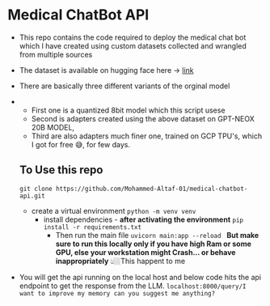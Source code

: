 # Medical ChatBot API 
* This repo contains the code required to deploy the medical chat bot which I have created using custom datasets collected and wrangled from multiple sources
* The dataset is available on hugging face here -> [link](Mohammed-Altaf/medical-instruction-100k)
* There are basically three different variants of the orginal model
* * First one is a quantized 8bit model which this script usese
  * Second is adapters created using the above dataset on GPT-NEOX 20B MODEL,
  * Third are also adapters much finer one, trained on GCP TPU's, which I got for free 😅, for few days.

  ## To Use this repo
  `git clone https://github.com/Mohammed-Altaf-01/medical-chatbot-api.git
  `
  * create a virtual environment
    `python -m venv venv 
    `
    * install dependencies - **after activating the environment**
      `pip install -r requirements.txt
      `
      * Then run the main file
        `uvicorn main:app --reload
        `
 **But make sure to run this locally only if you have high Ram or some GPU, else your workstation might Crash... or behave inappropriately**
👆🏼This happent to me

* You will get the api running on the local host and below code hits the api endpoint to get the response from the LLM.
`localhost:8000/query/I want to improve my memory can you suggest me anything?
          `
